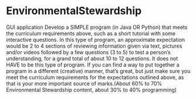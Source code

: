 # EnvironmentalStewardship
GUI application
Develop a SIMPLE program (in Java OR Python) that meets the curriculum requirements above, such as a short tutorial with some interactive questions. In this type of program, an approximate expectation would be 2 to 4 sections of reviewing information given via text, pictures and/or videos followed by a few questions (3 to 5) to test a person’s understanding, for a grand total of about 10 to 12 questions. It does not HAVE to be this type of program. If you can find a way to put together a program in a different (creative) manner, that’s great, but just make sure you meet the curriculum requirements for the expectations outlined above, as that is your more important source of marks.(About 60% to 70% Environmental Stewardship content, about 30% to 40% programming) 

